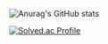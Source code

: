
![Anurag's GitHub stats](https://github-readme-stats.vercel.app/api?username=choo091113&show_icons=true&theme=radical)

[![Solved.ac Profile](http://mazassumnida.wtf/api/v2/generate_badge?boj=choo0911)](https://solved.ac/choo0911/)

<!--
**choo091113/choo091113** is a ✨ _special_ ✨ repository because its `README.md` (this file) appears on your GitHub profile.

Here are some ideas to get you started:

- 🔭 I’m currently working on ...
- 🌱 I’m currently learning ...
- 👯 I’m looking to collaborate on ...
- 🤔 I’m looking for help with ...
- 💬 Ask me about ...
- 📫 How to reach me: ...
- 😄 Pronouns: ...
- ⚡ Fun fact: ...
-->
